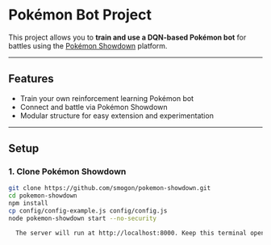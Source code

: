# Pokémon Bot Project

This project allows you to **train and use a DQN-based Pokémon bot** for battles using the [Pokémon Showdown](https://github.com/smogon/pokemon-showdown.git) platform.

---

## Features
- Train your own reinforcement learning Pokémon bot
- Connect and battle via Pokémon Showdown
- Modular structure for easy extension and experimentation

---

## Setup

### 1. Clone Pokémon Showdown
```bash
git clone https://github.com/smogon/pokemon-showdown.git
cd pokemon-showdown
npm install
cp config/config-example.js config/config.js
node pokemon-showdown start --no-security

  The server will run at http://localhost:8000. Keep this terminal open while training or testing your bot.
